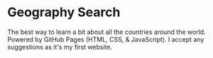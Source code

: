# Geography Search
The best way to learn a bit about all the countries around the world. Powered by GitHub Pages (HTML, CSS, & JavaScript). I accept any suggestions as it's my first website.
